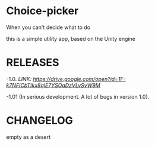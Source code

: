 # Choice-picker
When you can't decide what to do

this is a simple utility app, based on the Unity engine

# RELEASES
-1.0. *LINK: https://drive.google.com/open?id=1F-k7NFICbTIkx8qlE7YSOaDzVLvSvW9M*

-1.01 (In serious development. A lot of bugs in version 1.0).

# CHANGELOG
empty as a desert
